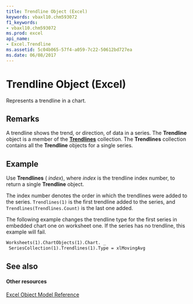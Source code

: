 ```yaml
---
title: Trendline Object (Excel)
keywords: vbaxl10.chm593072
f1_keywords:
- vbaxl10.chm593072
ms.prod: excel
api_name:
- Excel.Trendline
ms.assetid: 5c04b065-57f4-a059-7c22-50612bd727ea
ms.date: 06/08/2017
---
```



# Trendline Object (Excel)

Represents a trendline in a chart.


## Remarks

A trendline shows the trend, or direction, of data in a series. The  **Trendline** object is a member of the **[Trendlines](Excel.Trendlines(object).md)** collection. The **Trendlines** collection contains all the **Trendline** objects for a single series.


## Example

Use  **Trendlines** ( _index_), where  _index_ is the trendline index number, to return a single **Trendline** object.

The index number denotes the order in which the trendlines were added to the series.  `Trendlines(1)` is the first trendline added to the series, and `Trendlines(Trendlines.Count)` is the last one added.

The following example changes the trendline type for the first series in embedded chart one on worksheet one. If the series has no trendline, this example will fail.




```vb
Worksheets(1).ChartObjects(1).Chart. _ 
 SeriesCollection(1).Trendlines(1).Type = xlMovingAvg
```


## See also


#### Other resources


[Excel Object Model Reference](http://msdn.microsoft.com/library/11ea8598-8a20-92d5-f98b-0da04263bf2c%28Office.15%29.aspx)


